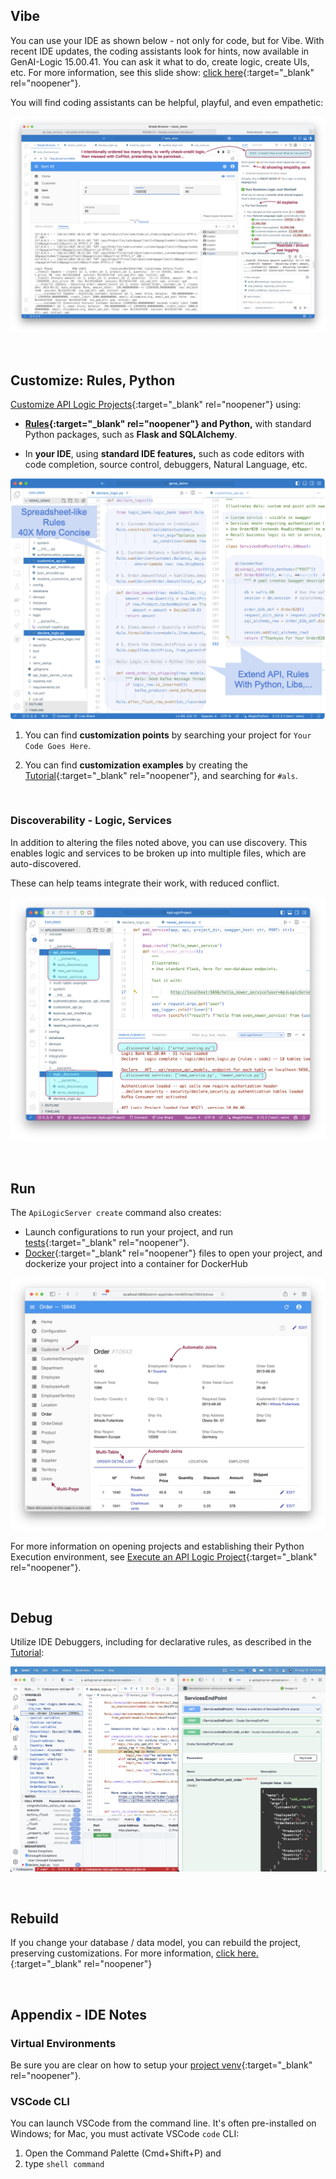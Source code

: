 ## Vibe

You can use your IDE as shown below - not only for code, but for Vibe.  With recent IDE updates, the coding assistants look for hints, now available in GenAI-Logic 15.00.41.  You can ask it what to do, create logic, create UIs, etc.  For more information, see this slide show: [click here](https://www.genai-logic.com/why-genai-logic/vibe-faster){:target="_blank" rel="noopener"}.

You will find coding assistants can be helpful, playful, and even empathetic:

![empthy](images/vscode/vibe/empathy.png)

<br>

## Customize: Rules, Python

[Customize API Logic Projects](Tutorial.md#3-customize-and-debug-in-your-ide){:target="_blank" rel="noopener"} using:

* **[Rules](Logic-Why.md){:target="_blank" rel="noopener"} and Python,** with standard Python packages, such as **Flask and SQLAlchemy**.

* In **your IDE**, using **standard IDE features,** such as code editors with code completion, source control, debuggers, Natural Language, etc.

![Flexibility of a Framework](images/sample-ai/copilot/customize.png)

1. You can find **customization points** by searching your project for `Your Code Goes Here`.

2. You can find **customization examples** by creating the [Tutorial](Tutorial.md){:target="_blank" rel="noopener"}, and searching for `#als`.

&nbsp;

### Discoverability - Logic, Services

In addition to altering the files noted above, you can use discovery.  This enables logic and services to be broken up into multiple files, which are auto-discovered.  

These can help teams integrate their work, with reduced conflict.

![Discovability](images/architecture/discovery.png)

&nbsp;

## Run

The `ApiLogicServer create` command also creates:

* Launch configurations to run your project, and run [tests](Behave.md){:target="_blank" rel="noopener"}.
* [Docker](DevOps-Docker.md){:target="_blank" rel="noopener"} files to open your project, and dockerize your project into a container for DockerHub

![customize](images/ui-admin/run-admin-app.png)

For more information on opening projects and establishing their Python Execution environment, see [Execute an API Logic Project](IDE-Execute.md){:target="_blank" rel="noopener"}.

&nbsp;

## Debug

Utilize IDE Debuggers, including for declarative rules, as described in the [Tutorial](Tutorial.md#3-customize-and-debug-in-your-ide):

![customize](images/docker/VSCode/nw-readme/declare-logic.png)

&nbsp;

## Rebuild

If you change your database / data model, you can rebuild the project, preserving customizations.  For more information, [click here.](Project-Rebuild.md){:target="_blank" rel="noopener"}

&nbsp;

## Appendix - IDE Notes

### Virtual Environments

Be sure you are clear on how to setup your [project venv](Project-Env.md){:target="_blank" rel="noopener"}.

### VSCode CLI

You can launch VSCode from the command line.  It's often pre-installed on Windows; for Mac, you must activate VSCode `code` CLI:

1. Open the Command Palette (Cmd+Shift+P) and 
2. type `shell command`